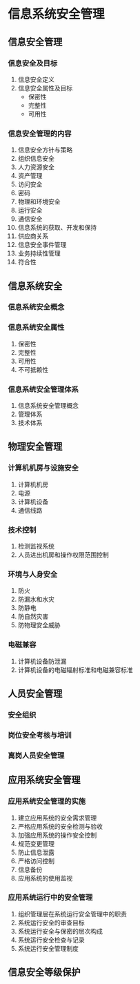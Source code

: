 # 信息系统安全管理

## 信息安全管理
### 信息安全及目标
1. 信息安全定义
2. 信息安全属性及目标
    - 保密性
    - 完整性
    - 可用性
### 信息安全管理的内容
1. 信息安全方针与策略
2. 组织信息安全
3. 人力资源安全
4. 资产管理
5. 访问安全
6. 密码
7. 物理和环境安全
8. 运行安全
9. 通信安全
10. 信息系统的获取、开发和保持
11. 供应商关系
12. 信息安全事件管理
13. 业务持续性管理
14. 符合性

## 信息系统安全
### 信息系统安全概念
### 信息系统安全属性
1. 保密性
2. 完整性
3. 可用性
4. 不可抵赖性
### 信息系统安全管理体系
1. 信息系统安全管理概念
2. 管理体系
3. 技术体系

## 物理安全管理
### 计算机机房与设施安全
1. 计算机机房
2. 电源
3. 计算机设备
4. 通信线路
### 技术控制
1. 检测监视系统
2. 人员进出机房和操作权限范围控制
### 环境与人身安全
1. 防火
2. 防漏水和水灾
3. 防静电
4. 防自然灾害
5. 防物理安全威胁
### 电磁兼容
1. 计算机设备防泄漏
2. 计算机设备的电磁辐射标准和电磁兼容标准

## 人员安全管理
### 安全组织
### 岗位安全考核与培训
### 离岗人员安全管理

## 应用系统安全管理
### 应用系统安全管理的实施
1. 建立应用系统的安全需求管理
2. 严格应用系统的安全检测与验收
3. 加强应用系统的操作安全控制
4. 规范变更管理
5. 防止信息泄露
6. 严格访问控制
7. 信息备份
8. 应用系统的使用监视
### 应用系统运行中的安全管理
1. 组织管理层在系统运行安全管理中的职责
2. 系统运行安全的审查目标
3. 系统运行安全与保密的层次构成
4. 系统运行安全检查与记录
5. 系统运行安全管理制度

## 信息安全等级保护
